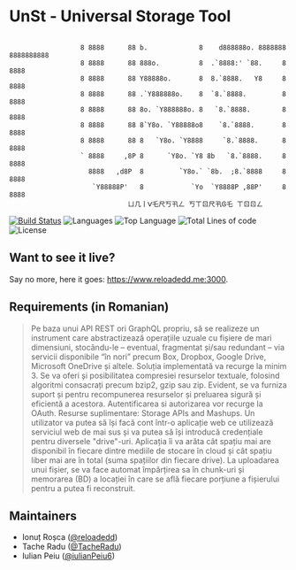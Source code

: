 # UnSt - Universal Storage Tool



```

                  8 8888      88 b.             8    d888888o. 8888888 8888888888
                  8 8888      88 888o.          8  .`8888:' `88.     8 8888       
                  8 8888      88 Y88888o.       8  8.`8888.   Y8     8 8888       
                  8 8888      88 .`Y888888o.    8  `8.`8888.         8 8888       
                  8 8888      88 8o. `Y888888o. 8   `8.`8888.        8 8888       
                  8 8888      88 8`Y8o. `Y88888o8    `8.`8888.       8 8888       
                  8 8888      88 8   `Y8o. `Y8888     `8.`8888.      8 8888       
                  ` 8888     ,8P 8      `Y8o. `Y8 8b   `8.`8888.     8 8888       
                    8888   ,d8P  8         `Y8o.` `8b.  ;8.`8888     8 8888       
                     `Y88888P'   8            `Yo  `Y8888P ,88P'     8 8888       
                              ㄩ几丨ᐯ乇尺丂卂ㄥ 丂ㄒㄖ尺卂Ꮆ乇 ㄒㄖㄖㄥ

```

[![Build Status](https://reloadedd.me:8443/buildStatus/icon?job=UniversalStorageToolMultibranch%2Fmaster)](https://reloadedd.me:8443/job/UniversalStorageToolMultibranch/job/master/)
![Languages](https://img.shields.io/github/languages/count/reloadedd/UniversalStorageTool)
![Top Language](https://img.shields.io/github/languages/top/reloadedd/UniversalStorageTool)
![Total Lines of code](https://img.shields.io/tokei/lines/github/reloadedd/UniversalStorageTool)
![License](https://img.shields.io/github/license/reloadedd/UniversalStorageTool)

## Want to see it live?
Say no more, here it goes: https://www.reloadedd.me:3000.

## Requirements (in Romanian)
> Pe baza unui API REST ori GraphQL propriu, să se realizeze un instrument care abstractizează operațiile uzuale cu fișiere de mari dimensiuni, stocându-le – eventual, fragmentat și/sau redundant – via servicii disponibile “în nori” precum Box, Dropbox, Google Drive, Microsoft OneDrive și altele. Soluția implementată va recurge la minim 3. Se va oferi și posibilitatea compresiei resurselor textuale, folosind algoritmi consacrați precum bzip2, gzip sau zip. Evident, se va furniza suport și pentru recompunerea resurselor și preluarea sigură și eficientă a acestora. Autentificarea si autorizarea vor recurge la OAuth. Resurse suplimentare: Storage APIs and Mashups.
> Un utilizator va putea să își facă cont într-o aplicație web ce utilizează serviciul web de mai sus și va putea să își introducă credențiale pentru diversele "drive"-uri. Aplicația îi va arăta cât spațiu mai are disponibil în fiecare dintre mediile de stocare în cloud și cât spațiu liber mai are în total (suma spațiilor din fiecare drive). La uploadarea unui fișier, se va face automat împărțirea sa în chunk-uri și memorarea (BD) a locației în care se află fiecare porțiune a fișierului pentru a putea fi reconstruit.

## Maintainers
- Ionuț Roșca ([@reloadedd](https://github.com/reloadedd))
- Tache Radu ([@TacheRadu](https://github.com/TacheRadu))
- Iulian Peiu ([@iulianPeiu6](https://github.com/iulianPeiu6))
